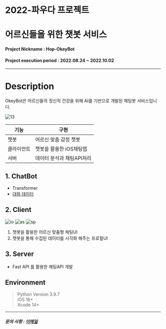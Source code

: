 # 2022-파우다 프로젝트
# 어르신들을 위한 챗봇 서비스

#### Project Nickname : Hop-OkeyBot

#### Project execution period : 2022.08.24 ~ 2022.10.02

-----------------------

# Description
OkeyBot은 어르신들의 정신적 건강을 위해 AI를 기반으로 개발된 채팅봇 서비스입니다.

![13](https://user-images.githubusercontent.com/70710995/193457169-1b48b2a8-3fc8-49bc-8767-e1c93c3d2ad7.png)



|기능|구현|
|---|---|
|챗봇|어르신 맞춤 감정 챗봇|
|클라이언트|챗봇을 활용한 iOS채팅앱|
|서버|데이터 분석과 채팅API처리|

## 1. ChatBot
 * Transformer
 * [대화 데이터](https://aihub.or.kr/aihubdata/data/view.do?currMenu=115&topMenu=100&aihubDataSe=realm&dataSetSn=86)
## 2. Client

![io](https://user-images.githubusercontent.com/70710995/193416544-8863b97e-565a-403c-a343-54ecf3188c6c.png)
![as](https://user-images.githubusercontent.com/70710995/193453863-a09361ba-7028-4226-b12b-bdeb42b6d7ce.png)
![sp](https://user-images.githubusercontent.com/70710995/193416665-d4281170-8323-4e53-a6ba-543088ec81d3.png)

1. 챗봇을 활용한 어르신 맞춤형 채팅UI
2. 챗봇을 통해 수집된 데이터를 시각화 해주는 프로필UI


## 3. Server
 * Fast API 를 활용한 채팅API 개발
 
## Environment
> Python Version 3.9.7  
> iOS 16+   
> Xcode 14+  

-----------------------

##### 문의 사항 : [이메일](https://google.co.kr)
